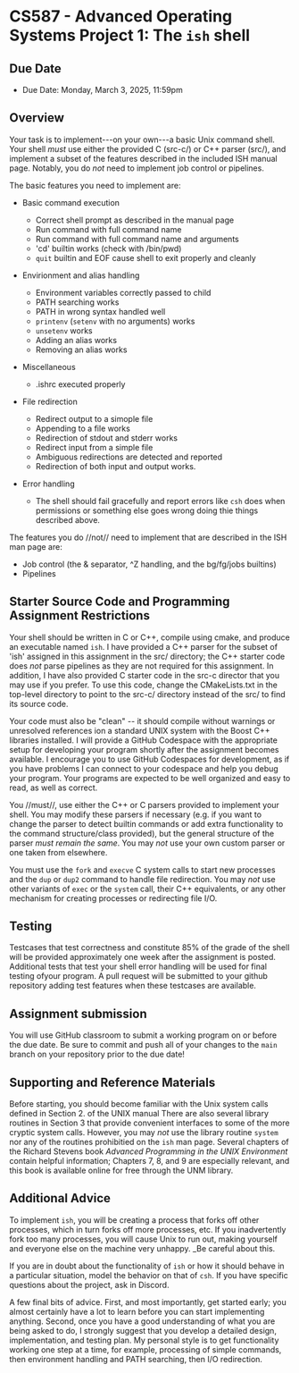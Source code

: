 # CS587 - Advanced Operating Systems Project 1: The `ish` shell

## Due Date
  * Due Date: Monday, March 3, 2025, 11:59pm

## Overview
Your task is to implement---on your own---a basic Unix command shell. Your shell *must* use either the provided C (src-c/) or C++ parser (src/), and implement a subset of the features described in the included ISH manual page. Notably, you do *not* need to implement job control or pipelines. 

The basic features you need to implement are:
  * Basic command execution
    * Correct shell prompt as described in the manual page
    * Run command with full command name
    * Run command with full command name and arguments
    * 'cd' builtin works (check with /bin/pwd)
    * `quit` builtin and EOF cause shell to exit properly and cleanly

  * Envirionment and alias handling
    * Environment variables correctly passed to child
    * PATH searching works
    * PATH in wrong syntax handled well
    * `printenv` (`setenv` with no arguments) works
    * `unsetenv` works
    * Adding an alias works
    * Removing an alias works

  * Miscellaneous
    * .ishrc executed properly

  * File redirection
    * Redirect output to a simople file
    * Appending to a file works
    * Redirection of stdout and stderr works
    * Redirect input from a simple file
    * Ambiguous redirections are detected and reported
    * Redirection of both input and output works.

  * Error handling
    * The shell should fail gracefully and report errors like `csh` does when permissions or something else goes wrong doing thie things described above.
   
The features you do //not// need to implement that are described in the ISH man page are:
  * Job control (the & separator, ^Z handling, and the bg/fg/jobs builtins)
  * Pipelines

## Starter Source Code and Programming Assignment Restrictions 

Your shell should be written in C or C++, compile using cmake, and produce an executable named `ish`. I have provided a C++ parser for the subset of 'ish' assigned in this assignment in the src/ directory; the C++ starter code does *not* parse pipelines as they are not required for this assignment. In addition, I have also provided C starter code in the src-c director that you may use if you prefer. To use this code, change the CMakeLists.txt in the top-level directory to point to the src-c/ directory instead of the src/ to find its source code.

Your code must also be "clean" -- it should compile without warnings or unresolved references ion a standard UNIX system with the Boost C++ libraries installed. I will provide a GitHub Codespace with the appropriate setup for developing your program shortly after the assignment becomes available. I encourage you to use GitHub Codespaces for development, as if you have problems I can connect to your codespace and help you debug your program. Your programs are expected to be well organized and easy to read, as well as correct.

You //must//, use either the C++ or C parsers provided to implement your shell. You may modify these parsers if necessary (e.g. if you want to change the parser to detect builtin commands or add extra functionality to the command structure/class provided), but the general structure of the parser *must remain the same*. You may *not* use your own custom parser or one taken from elsewhere.

You must use the `fork` and `execve` C system calls to start new processes and the `dup` or `dup2` command to handle file redirection. You may *not* use other variants of `exec` or the `system` call, their C++ equivalents, or any other mechanism for creating processes or redirecting file I/O.

## Testing

Testcases that test correctness and constitute 85% of the grade of the shell will be provided approximately one week after the assignment is posted. Additional tests that test your shell error handling will be used for final testing ofyour program. A pull request will be submitted to your github repository adding test features when these testcases are available.

## Assignment submission

You will use GitHub classroom to submit a working program on or before the due date. Be sure to commit and push all of your changes to the `main` branch on your repository prior to the due date!

## Supporting and Reference Materials

Before starting, you should become familiar with the Unix system calls defined in Section 2. of the UNIX manual There are also several library routines in Section 3 that provide convenient interfaces to some of the more cryptic system calls. However, you may _not_ use the library routine `system` nor any of the routines prohibitied on the `ish` man page.  Several chapters of the Richard Stevens book _Advanced Programming in the UNIX Environment_ contain helpful information; Chapters 7, 8, and 9 are especially relevant, and this book is available online for free through the UNM library.

## Additional Advice

To implement `ish`, you will be creating a process that forks off other processes, which in turn forks off more processes, etc. If you inadvertently fork too many processes, you will cause Unix to run out, making yourself and everyone else on the machine very unhappy. _Be careful about this.

If you are in doubt about the functionality of `ish` or how it should behave in a particular situation, model the behavior on that of `csh`.  If you have specific questions about the project, ask in Discord. 

A few final bits of advice. First, and most importantly, get started early; you almost certainly have a lot to learn before you can start implementing anything.  Second, once you have a good understanding of what you are being asked to do, I strongly suggest that you develop a detailed design, implementation, and testing plan.  My personal style is to get functionality working one step at a time, for example, processing of simple commands, then environment handling and PATH searching, then I/O redirection. 
